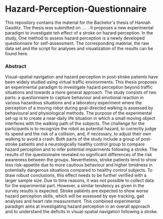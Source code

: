 # Hazard-Perception-Questionnaire
This repository contains the material for the Bachelor's thesis of Hannah Gauditz. The thesis was submitted on .... .
It proposes a new experimental paradigm to investigate teh effect of a stroke on hazard perception. In the study, One method to assess hazard perception is a newly developed questionnaire for self-assessment. The corresponding material, the raw data set and the script for analyses and visualization of the results can be found here.

### Abstract
Visual-spatial navigation and hazard perception in post-stroke patients have been widely studied using virtual traffic environments. This thesis proposes an experimental paradigm to investigate hazard perception beyond traffic situations and towards a more general approach. The study consists of two parts: a questionnaire to capture behaviour and emotional reaction in various hazardous situations and a laboratory experiment where the perception of a moving robot during goal-directed walking is assessed by behavioural and physiological methods. The purpose of the experimental set-up is to create a near-daily life situation in which a small moving object interferes with the walking path of the subjects. The challenge for the participants is to recognize the robot as potential hazard, to correctly judge its speed and the risk of a collision, and, if necessary, to adjust their own walking to avoid a crash. Both parts of the study include a group of post-stroke patients and a neurologically healthy control group to compare hazard perception and to infer potential impairments following a stroke. The results of the questionnaire revealed no significant differences of the risk awareness between the groups. Nevertheless, stroke patients tend to show less risk-appetite due to more cautious behaviour and higher timidness in potentially dangerous situations compared to healthy control subjects. To draw robust conclusions, this effect needs to be further verified with a larger sample size. Due to time reasons, it was not possible to collect data for the experimental part. However, a similar tendency as given in the survey results is expected. Stroke patients are expected to show worse hazard perception skills, which will be assessed by eye-tracking, gait analyses and heart rate measurement. This combined experimental paradigm aims at investigating hazard perception in an overall approach and to understand the deficits in visual-spatial navigation following a stroke.
